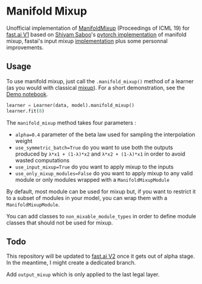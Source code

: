 # Manifold Mixup

Unofficial implementation of [ManifoldMixup](http://proceedings.mlr.press/v97/verma19a/verma19a.pdf) (Proceedings of ICML 19) for [fast.ai V1](https://docs.fast.ai/index.html) based on [Shivam Saboo](https://github.com/shivamsaboo17)'s [pytorch implementation](https://github.com/shivamsaboo17/ManifoldMixup) of manifold mixup, fastai's input mixup [implementation](https://docs.fast.ai/callbacks.mixup.html) plus some personnal improvements.

## Usage

To use manifold mixup, just call the `.manifold_mixup()` method of a learner (as you would with classical [mixup](https://docs.fast.ai/callbacks.mixup.html)).
For a short demonstration, see the [Demo notebook](https://github.com/nestordemeure/ManifoldMixup/blob/master/Demo.ipynb).

```python
learner = Learner(data, model).manifold_mixup()
learner.fit(8)
```

The `manifold_mixup` method takes four parameters :
- `alpha=0.4` parameter of the beta law used for sampling the interpolation weight
- `use_symmetric_batch=True` do you want to use both the outputs produced by `λ*x1 + (1-λ)*x2` and `λ*x2 + (1-λ)*x1` in order to avoid wasted computations
- `use_input_mixup=True` do you want to apply mixup to the inputs
- `use_only_mixup_modules=False` do you want to apply mixup to any valid module or only modules wrapped with a `ManifoldMixupModule`

By default, most module can be used for mixup but, if you want to restrict it to a subset of modules in your model, you can wrap them with a `ManifoldMixupModule`. 

You can add classes to `non_mixable_module_types` in order to define module classes that should not be used for mixup.

## Todo

This repository will be updated to [fast.ai V2](http://dev.fast.ai/) once it gets out of alpha stage.
In the meantime, I might create a dedicated branch.

Add `output_mixup` which is only applied to the last legal layer.